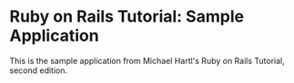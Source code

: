# Ruby on Rails Tutorial: Sample Application

This is the sample application from Michael Hartl's Ruby on Rails Tutorial, second edition.